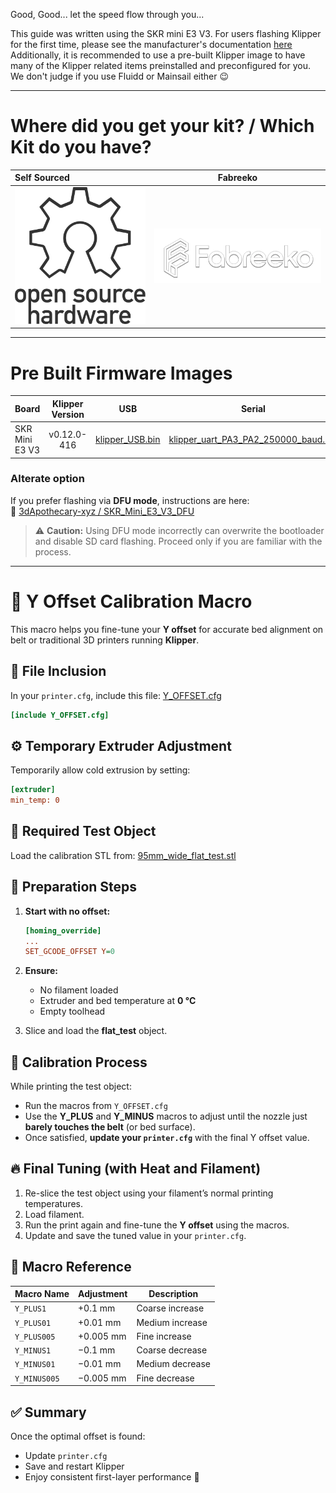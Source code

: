 ﻿Good, Good... let the speed flow through you...

This guide was written using the SKR mini E3 V3. For users flashing Klipper for the first time, please see the manufacturer's documentation [here](https://github.com/bigtreetech/BIGTREETECH-SKR-mini-E3/blob/master/firmware/V3.0/Klipper/README.md)
Additionally, it is recommended to use a pre-built Klipper image to have many of the Klipper related items preinstalled and preconfigured for you. We don't judge if you use Fluidd or Mainsail either 😉

---

# Where did you get your kit? / Which Kit do you have?

| Self Sourced |                                       Fabreeko                                        | 
|:------------|:-------------------------------------------------------------------------------------:|
| [![Self Sourced](../images/kit_sources/oshw-logo-outline.svg)](./kits/self-sourced/readme.md) | [![Fabreeko](../images/kit_sources/fabreeko_text_sm.webp)](./kits/fabreeko/readme.md) |

---

# Pre Built Firmware Images  
| Board          | Klipper Version | USB  | Serial |
|:---------------|:---------------:|:----:|:------:|
| SKR Mini E3 V3 | v0.12.0-416 | [klipper_USB.bin](../../Software/Firmware/klipper/binary/SKR%20Mini%20E3%20V3/klipper_USB.bin) | [klipper_uart_PA3_PA2_250000_baud.bin](../../Software/Firmware/klipper/binary/SKR%20Mini%20E3%20V3/klipper_uart_PA3_PA2_250000_baud.bin) |

### Alterate option

If you prefer flashing via **DFU mode**, instructions are here:  
🔗 [3dApothecary-xyz / SKR_Mini_E3_V3_DFU](https://github.com/3dApothecary-xyz/SKR_Mini_E3_V3_DFU)

> ⚠️ **Caution:** Using DFU mode incorrectly can overwrite the bootloader and disable SD card flashing. Proceed only if you are familiar with the process.

---

# 🧭 Y Offset Calibration Macro

This macro helps you fine-tune your **Y offset** for accurate bed alignment on belt or traditional 3D printers running **Klipper**.

## 📂 File Inclusion

In your `printer.cfg`, include this file: [Y_OFFSET.cfg](../../Software/Firmware/klipper/options/Y_OFFSET.cfg)

```ini
[include Y_OFFSET.cfg]
```


## ⚙️ Temporary Extruder Adjustment

Temporarily allow cold extrusion by setting:

```ini
[extruder]
min_temp: 0
```

## 🧰 Required Test Object

Load the calibration STL from: [95mm_wide_flat_test.stl](../../STLs/Tools/95mm_wide_flat_test.stl)

## 🧩 Preparation Steps

1. **Start with no offset:**

   ```ini
   [homing_override]
   ...
   SET_GCODE_OFFSET Y=0
   ```

2. **Ensure:**
   - No filament loaded  
   - Extruder and bed temperature at **0 °C**  
   - Empty toolhead  

3. Slice and load the **flat_test** object.

## 🧾 Calibration Process

While printing the test object:

- Run the macros from `Y_OFFSET.cfg`  
- Use the **Y_PLUS** and **Y_MINUS** macros to adjust until the nozzle just **barely touches the belt** (or bed surface).  
- Once satisfied, **update your `printer.cfg`** with the final Y offset value.

## 🔥 Final Tuning (with Heat and Filament)

1. Re-slice the test object using your filament’s normal printing temperatures.  
2. Load filament.  
3. Run the print again and fine-tune the **Y offset** using the macros.  
4. Update and save the tuned value in your `printer.cfg`.


## 🧮 Macro Reference

| Macro Name          | Adjustment   | Description            |
|---------------------|--------------|------------------------|
| `Y_PLUS1`           | +0.1 mm      | Coarse increase        |
| `Y_PLUS01`          | +0.01 mm     | Medium increase        |
| `Y_PLUS005`         | +0.005 mm    | Fine increase          |
| `Y_MINUS1`          | −0.1 mm      | Coarse decrease        |
| `Y_MINUS01`         | −0.01 mm     | Medium decrease        |
| `Y_MINUS005`        | −0.005 mm    | Fine decrease          |


## ✅ Summary

Once the optimal offset is found:
- Update `printer.cfg`
- Save and restart Klipper
- Enjoy consistent first-layer performance 🎯
